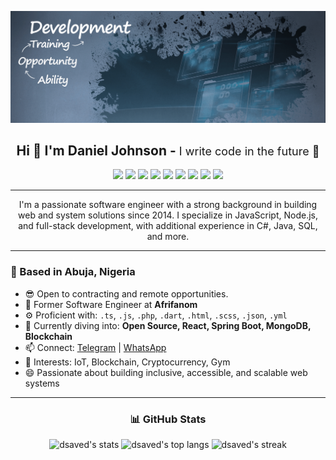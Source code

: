 ![background](./dsaved.png)
<h2 align="center">Hi 👋 I'm Daniel Johnson - <span style="font-size: 18px; font-weight: normal;">I write code in the future 🚀</span></h5>

<p align="center">
  <img src="https://img.shields.io/badge/javascript-0d1117?style=for-the-badge&logo=javascript&logoColor=yellow" />
  <img src="https://img.shields.io/badge/react-0d1117?style=for-the-badge&logo=react&logoColor=blue" />
  <img src="https://img.shields.io/badge/nodejs-0d1117?style=for-the-badge&logo=nodedotjs&logoColor=green" />
  <img src="https://img.shields.io/badge/typescript-0d1117?style=for-the-badge&logo=typescript&logoColor=blue" />
  <img src="https://img.shields.io/badge/flutter-0d1117?style=for-the-badge&logo=flutter&logoColor=blue" />
  <img src="https://img.shields.io/badge/linux-0d1117?style=for-the-badge&logo=linux&logoColor=white" />
  <img src="https://img.shields.io/badge/postgresql-0d1117?style=for-the-badge&logo=postgresql&logoColor=blue" />
  <img src="https://img.shields.io/badge/android-0d1117?style=for-the-badge&logo=android&logoColor=green" />
  <img src="https://img.shields.io/badge/Git-0d1117?style=for-the-badge&logo=git&logoColor=orange" />
</p>


---

<p align="center">
  I'm a passionate software engineer with a strong background in building web and system solutions since 2014. I specialize in JavaScript, Node.js, and full-stack development, with additional experience in C#, Java, SQL, and more.
</p>

---

### 📍 Based in Abuja, Nigeria  

- 😎 Open to contracting and remote opportunities.
- 🏢 Former Software Engineer at **Afrifanom**
- ⚙️ Proficient with: `.ts`, `.js`, `.php`, `.dart`, `.html`, `.scss`, `.json`, `.yml`
- 🌱 Currently diving into: **Open Source, React, Spring Boot, MongoDB, Blockchain**
- 📫 Connect: [Telegram](https://t.me/dsaved1) | [WhatsApp](https://wa.me/+2348168778248)
- 💜 Interests: IoT, Blockchain, Cryptocurrency, Gym
- 😄 Passionate about building inclusive, accessible, and scalable web systems

---

<h3 align="center">📊 GitHub Stats</h3>

<div align="center">
  <img height="180" src="https://github-readme-stats.vercel.app/api?username=dsaved&theme=vue-dark&show_icons=true&hide_border=true&count_private=true" alt="dsaved's stats" />
  <img height="180" src="https://github-readme-stats.vercel.app/api/top-langs/?username=dsaved&theme=vue-dark&show_icons=true&hide_border=true&layout=compact" alt="dsaved's top langs" />
  <img height="180" src="https://github-readme-streak-stats.herokuapp.com/?user=dsaved&theme=vue-dark&hide_border=true" alt="dsaved's streak" />
</div>
